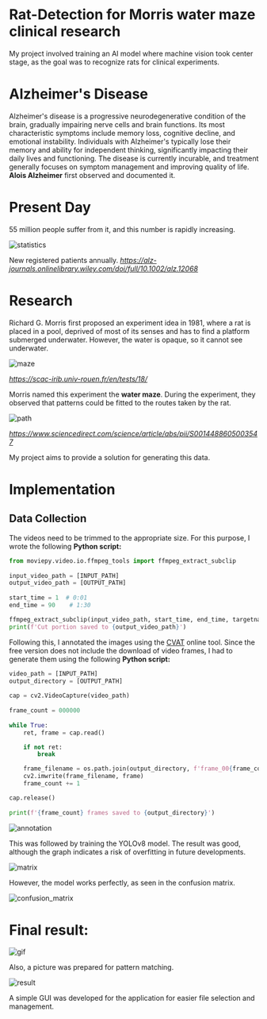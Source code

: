 # Rat-Detection for Morris water maze clinical research
My project involved training an AI model where machine vision took center stage, as the goal was to recognize rats for clinical experiments.

# Alzheimer's Disease

Alzheimer's disease is a progressive neurodegenerative condition of the brain, gradually impairing nerve cells and brain functions. Its most characteristic symptoms include memory loss, cognitive decline, and emotional instability. Individuals with Alzheimer's typically lose their memory and ability for independent thinking, significantly impacting their daily lives and functioning. The disease is currently incurable, and treatment generally focuses on symptom management and improving quality of life. **Alois Alzheimer** first observed and documented it.


# Present Day

55 million people suffer from it, and this number is rapidly increasing.

![statistics](readme/alz.jpg)

New registered patients annually.
_https://alz-journals.onlinelibrary.wiley.com/doi/full/10.1002/alz.12068_


# Research

Richard G. Morris first proposed an experiment idea in 1981, where a rat is placed in a pool, deprived of most of its senses and has to find a platform submerged underwater. However, the water is opaque, so it cannot see underwater.

![maze](readme/maze.jpeg)

_https://scac-irib.univ-rouen.fr/en/tests/18/_

Morris named this experiment the **water maze**. During the experiment, they observed that patterns could be fitted to the routes taken by the rat.

![path](readme/path.jpg)

_https://www.sciencedirect.com/science/article/abs/pii/S0014488605003547_

My project aims to provide a solution for generating this data.

# Implementation

## Data Collection

The videos need to be trimmed to the appropriate size. For this purpose, I wrote the following **Python script:**

```python
from moviepy.video.io.ffmpeg_tools import ffmpeg_extract_subclip
 
input_video_path = [INPUT_PATH]
output_video_path = [OUTPUT_PATH]
 
start_time = 1  # 0:01
end_time = 90    # 1:30

ffmpeg_extract_subclip(input_video_path, start_time, end_time, targetname=output_video_path)
print(f'Cut portion saved to {output_video_path}')
```

Following this, I annotated the images using the [CVAT](https://www.cvat.ai/) online tool. Since the free version does not include the download of video frames, I had to generate them using the following **Python script:**

```python
video_path = [INPUT_PATH]
output_directory = [OUTPUT_PATH]
 
cap = cv2.VideoCapture(video_path)
 
frame_count = 000000
 
while True:
    ret, frame = cap.read()

    if not ret:
        break

    frame_filename = os.path.join(output_directory, f'frame_00{frame_count:04d}.PNG')
    cv2.imwrite(frame_filename, frame)
    frame_count += 1

cap.release()
 
print(f'{frame_count} frames saved to {output_directory}')
```

![annotation](readme/annot.png)

This was followed by training the YOLOv8 model. The result was good, although the graph indicates a risk of overfitting in future developments.

![matrix](readme/results.png)

However, the model works perfectly, as seen in the confusion matrix.

![confusion_matrix](readme/confusion_matrix.png)

# Final result:

![gif](readme/gif.gif)

Also, a picture was prepared for pattern matching.

![result](readme/result.png)

A simple GUI was developed for the application for easier file selection and management.


